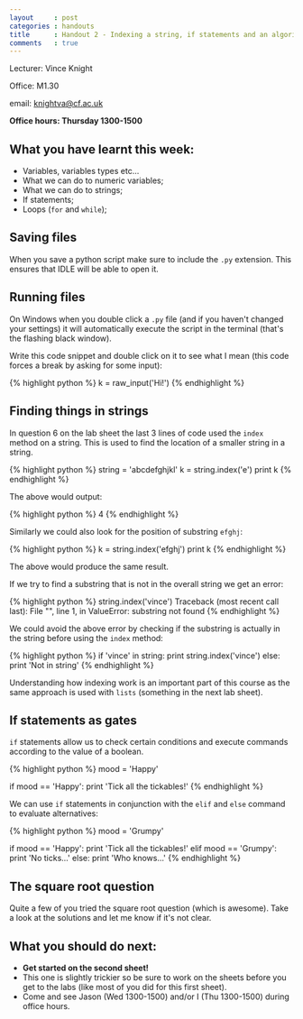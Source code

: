 ```yaml
---
layout     : post
categories : handouts
title      : Handout 2 - Indexing a string, if statements and an algorithm for a sqaure root.
comments   : true
---
```


Lecturer: Vince Knight

Office: M1.30

email: knightva@cf.ac.uk

**Office hours: Thursday 1300-1500**

## What you have learnt this week:

- Variables, variables types etc...
- What we can do to numeric variables;
- What we can do to strings;
- If statements;
- Loops (`for` and `while`);

## Saving files

When you save a python script make sure to include the `.py` extension. This ensures that IDLE will be able to open it.

## Running files

On Windows when you double click a `.py` file (and if you haven't changed your settings) it will automatically execute the script in the terminal (that's the flashing black window).

Write this code snippet and double click on it to see what I mean (this code forces a break by asking for some input):

{% highlight python %}
k = raw_input('Hi!')
{% endhighlight %}

## Finding things in strings

In question 6 on the lab sheet the last 3 lines of code used the `index` method on a string.
This is used to find the location of a smaller string in a string.

{% highlight python %}
string = 'abcdefghjkl'
k = string.index('e')
print k
{% endhighlight %}

The above would output:

{% highlight python %}
4
{% endhighlight %}

Similarly we could also look for the position of substring `efghj`:

{% highlight python %}
k = string.index('efghj')
print k
{% endhighlight %}

The above would produce the same result.

If we try to find a substring that is not in the overall string we get an error:

{% highlight python %}
string.index('vince')
Traceback (most recent call last):
File "<stdin>", line 1, in <module>
ValueError: substring not found
{% endhighlight %}

We could avoid the above error by checking if the substring is actually in the string before using the `index` method:

{% highlight python %}
if 'vince' in string:
    print string.index('vince')
else:
    print 'Not in string'
{% endhighlight %}

Understanding how indexing work is an important part of this course as the same approach is used with `lists` (something in the next lab sheet).

## If statements as gates

`if` statements allow us to check certain conditions and execute commands according to the value of a boolean.

{% highlight python %}
mood = 'Happy'

if mood == 'Happy':
    print 'Tick all the tickables!'
{% endhighlight %}

We can use `if` statements in conjunction with the `elif` and `else` command to evaluate alternatives:

{% highlight python %}
mood = 'Grumpy'

if mood == 'Happy':
    print 'Tick all the tickables!'
elif mood == 'Grumpy':
    print 'No ticks...'
else:
    print 'Who knows...'
{% endhighlight %}

## The square root question

Quite a few of you tried the square root question (which is awesome).
Take a look at the solutions and let me know if it's not clear.

## What you should do next:

- **Get started on the second sheet!**
- This one is slightly trickier so be sure to work on the sheets before you get to the labs (like most of you did for this first sheet).
- Come and see Jason (Wed 1300-1500) and/or I (Thu 1300-1500) during office hours.
